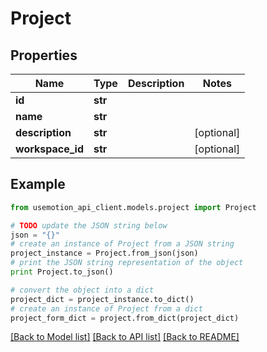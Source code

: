 # Project


## Properties
Name | Type | Description | Notes
------------ | ------------- | ------------- | -------------
**id** | **str** |  | 
**name** | **str** |  | 
**description** | **str** |  | [optional] 
**workspace_id** | **str** |  | [optional] 

## Example

```python
from usemotion_api_client.models.project import Project

# TODO update the JSON string below
json = "{}"
# create an instance of Project from a JSON string
project_instance = Project.from_json(json)
# print the JSON string representation of the object
print Project.to_json()

# convert the object into a dict
project_dict = project_instance.to_dict()
# create an instance of Project from a dict
project_form_dict = project.from_dict(project_dict)
```
[[Back to Model list]](../README.md#documentation-for-models) [[Back to API list]](../README.md#documentation-for-api-endpoints) [[Back to README]](../README.md)


